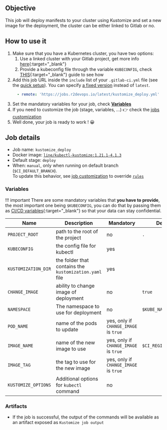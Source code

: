## Objective

This job will deploy manifests to your cluster using Kustomize and set a new image for the deployment, the cluster can be either linked to Gitlab or no.

## How to use it

1. Make sure that you have a Kubernetes cluster, you have two options:
      1. Use a linked cluster with your Gitlab project, get more info [here](https://docs.gitlab.com/ee/user/project/clusters/){:target="_blank"}
      1. Provide a kubeconfig file through the variable `KUBECONFIG`, check [THIS](https://docs.gitlab.com/ee/ci/variables/#cicd-variable-types){:target="_blank"} guide to see how
1. Add this job URL inside the `include` list of your `.gitlab-ci.yml` file (see the [quick setup](/use-the-hub/#quick-setup)). You can specify [a fixed version](#changelog) instead of `latest`.
    ```yaml
      - remote: 'https://jobs.r2devops.io/latest/kustomize_deploy.yml'
    ```
1. Set the mandatory variables for your job, check [**Variables**](#variables)
1. If you need to customize the job (stage, variables, ...) 👉 check the [jobs
   customization](/use-the-hub/#jobs-customization)
1. Well done, your job is ready to work ! 😀

## Job details

* Job name: `kustomize_deploy`
* Docker image:
[`line/kubectl-kustomize:1.21.1-4.1.3`](https://hub.docker.com/r/line/kubectl-kustomize)
* Default stage: `deploy`
* When: `manual`, only when running on default branch (`$CI_DEFAULT_BRANCH`).  
  To update this behavior, see [job customization](https://r2devops.io/use-the-hub/#global) to override [`rules`](https://docs.gitlab.com/ee/ci/yaml/#rulesif)

### Variables

!!! important
    There are some mandatory variables that **you have to provide**, the most important one being `$KUBECONFIG`, you can do that by passing them as [CI/CD variables](https://docs.gitlab.com/ee/ci/variables/#cicd-variable-types){:target="_blank"} so that your data can stay confidential.

| Name | Description | Mandatory | Default |
| ---- | ----------- | --------- | ------- |
| `PROJECT_ROOT` | path to the root of the project | no | `.`
| `KUBECONFIG` | the config file for kubectl | yes | ` `
| `KUSTOMIZATION_DIR` | the folder that contains the `kustomization.yaml` file | yes | ` `
| `CHANGE_IMAGE` | ability to change image of deployment | no | `true`
| `NAMESPACE` | The namespace to use for deployment | no | `$KUBE_NAMESPACE`
| `POD_NAME` | name of the pods to update | yes, only if `CHANGE_IMAGE` is `true` | ` `
| `IMAGE_NAME` | name of the new image to use | yes, only if `CHANGE_IMAGE` is `true` | `$CI_REGISTRY_IMAGE`
| `IMAGE_TAG` | the tag to use for the new image | yes, only if `CHANGE_IMAGE` is `true` | ` `
| `KUSTOMIZE_OPTIONS` | Additional options for `kubectl` command | no | ` `

### Artifacts

* If the job is successful, the output of the commands will be available as an artifact exposed as `Kustomize job output`